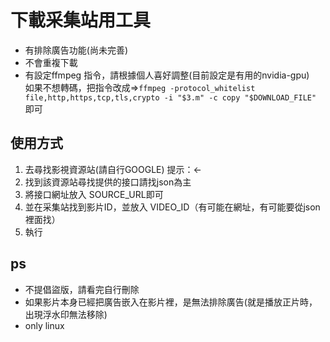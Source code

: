 # 下載采集站用工具
- 有排除廣告功能(尚未完善)
- 不會重複下載
- 有設定ffmpeg 指令，請根據個人喜好調整(目前設定是有用的nvidia-gpu)\
  如果不想轉碼，把指令改成=>`ffmpeg -protocol_whitelist file,http,https,tcp,tls,crypto -i "$3.m" -c copy "$DOWNLOAD_FILE"` 即可
## 使用方式
1. 去尋找影視資源站(請自行GOOGLE) 提示：<-
2. 找到該資源站尋找提供的接口請找json為主
3. 將接口網址放入 SOURCE_URL即可
4. 並在采集站找到影片ID，並放入 VIDEO_ID（有可能在網址，有可能要從json裡面找）
5. 執行

## ps
- 不提倡盜版，請看完自行刪除
- 如果影片本身已經把廣告嵌入在影片裡，是無法排除廣告(就是播放正片時，出現浮水印無法移除)
- only linux